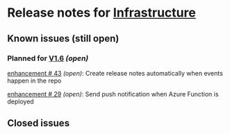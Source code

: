 # Release notes for [Infrastructure](https://github.com/lbugnion/ms-glossary-app/projects/4)

## Known issues (still open)

### Planned for [V1.6](https://github.com/lbugnion/ms-glossary-app/milestone/11) *(open)*

[enhancement # 43](https://github.com/lbugnion/ms-glossary-app/issues/43) *(open)*: Create release notes automatically when events happen in the repo

[enhancement # 29](https://github.com/lbugnion/ms-glossary-app/issues/29) *(open)*: Send push notification when Azure Function is deployed

## Closed issues

